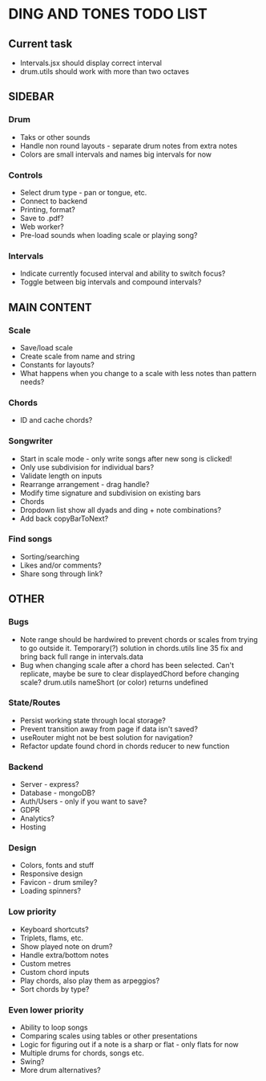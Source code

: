 # DING AND TONES TODO LIST

## Current task

* Intervals.jsx should display correct interval
* drum.utils should work with more than two octaves

## SIDEBAR

### Drum

* Taks or other sounds
* Handle non round layouts - separate drum notes from extra notes
* Colors are small intervals and names big intervals for now

### Controls

* Select drum type - pan or tongue, etc.
* Connect to backend
* Printing, format?
* Save to .pdf?
* Web worker?
* Pre-load sounds when loading scale or playing song?

### Intervals

* Indicate currently focused interval and ability to switch focus?
* Toggle between big intervals and compound intervals?

## MAIN CONTENT

### Scale

* Save/load scale
* Create scale from name and string
* Constants for layouts?
* What happens when you change to a scale with less notes than pattern needs?

### Chords

* ID and cache chords?

### Songwriter

* Start in scale mode - only write songs after new song is clicked!
* Only use subdivision for individual bars?
* Validate length on inputs
* Rearrange arrangement - drag handle?
* Modify time signature and subdivision on existing bars
* Chords
* Dropdown list show all dyads and ding + note combinations?
* Add back copyBarToNext?

### Find songs

* Sorting/searching
* Likes and/or comments?
* Share song through link?

## OTHER

### Bugs

* Note range should be hardwired to prevent chords or scales from trying to go outside it. Temporary(?) solution in chords.utils line 35 fix and bring back full range in intervals.data
* Bug when changing scale after a chord has been selected. Can't replicate, maybe be sure to clear displayedChord before changing scale? drum.utils nameShort (or color) returns undefined

### State/Routes

* Persist working state through local storage?
* Prevent transition away from page if data isn't saved?
* useRouter might not be best solution for navigation?
* Refactor update found chord in chords reducer to new function

### Backend

* Server - express?
* Database - mongoDB?
* Auth/Users - only if you want to save?
* GDPR
* Analytics?
* Hosting

### Design

* Colors, fonts and stuff
* Responsive design
* Favicon - drum smiley?
* Loading spinners?

### Low priority

* Keyboard shortcuts?
* Triplets, flams, etc.
* Show played note on drum?
* Handle extra/bottom notes
* Custom metres
* Custom chord inputs
* Play chords, also play them as arpeggios?
* Sort chords by type?

### Even lower priority

* Ability to loop songs
* Comparing scales using tables or other presentations
* Logic for figuring out if a note is a sharp or flat - only flats for now
* Multiple drums for chords, songs etc.
* Swing?
* More drum alternatives?
